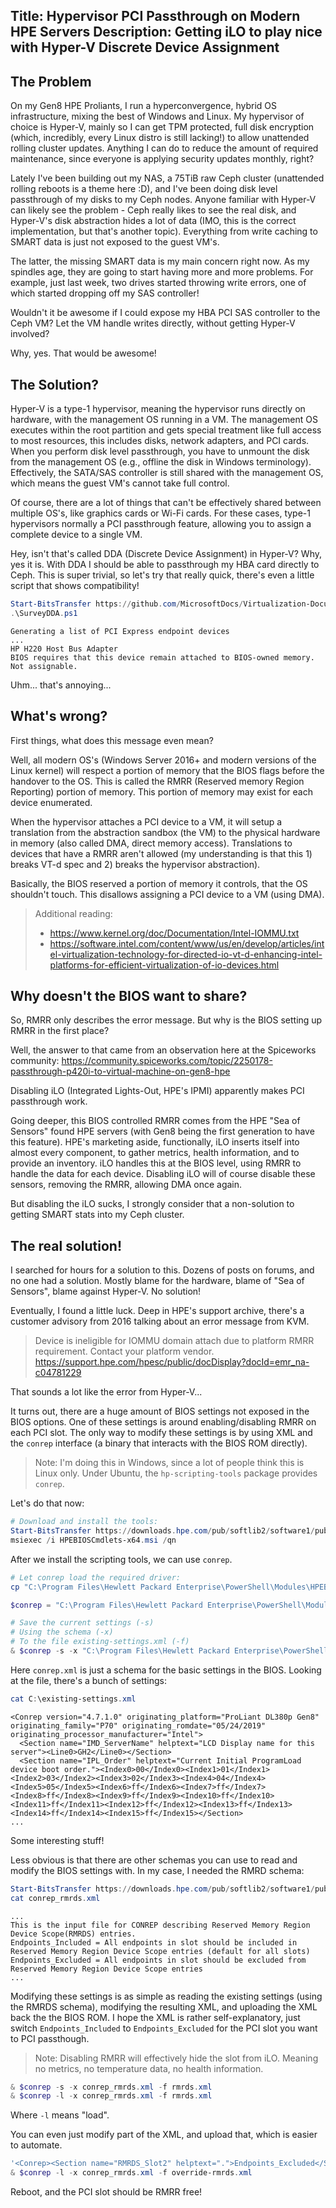 Title: Hypervisor PCI Passthrough on Modern HPE Servers
Description: Getting iLO to play nice with Hyper-V Discrete Device Assignment
---

## The Problem

On my Gen8 HPE Proliants, I run a hyperconvergence, hybrid OS infrastructure, mixing the best of Windows and Linux. My hypervisor of choice is Hyper-V, mainly so I can get TPM protected, full disk encryption (which, incredibly, every Linux distro is still lacking!) to allow unattended rolling cluster updates. Anything I can do to reduce the amount of required maintenance, since everyone is applying security updates monthly, right?

Lately I've been building out my NAS, a 75TiB raw Ceph cluster (unattended rolling reboots is a theme here :D), and I've been doing disk level passthrough of my disks to my Ceph nodes. Anyone familiar with Hyper-V can likely see the problem - Ceph really likes to see the real disk, and Hyper-V's disk abstraction hides a lot of data (IMO, this is the correct implementation, but that's another topic). Everything from write caching to SMART data is just not exposed to the guest VM's. 

The latter, the missing SMART data is my main concern right now. As my spindles age, they are going to start having more and more problems. For example, just last week, two drives started throwing write errors, one of which started dropping off my SAS controller!

Wouldn't it be awesome if I could expose my HBA PCI SAS controller to the Ceph VM? Let the VM handle writes directly, without getting Hyper-V involved? 

Why, yes. That would be awesome!

## The Solution?

Hyper-V is a type-1 hypervisor, meaning the hypervisor runs directly on hardware, with the management OS running in a VM. The management OS executes within the root partition and gets special treatment like full access to most resources, this includes disks, network adapters, and PCI cards. When you perform disk level passthrough, you have to unmount the disk from the management OS (e.g., offline the disk in Windows terminology). Effectively, the SATA/SAS controller is still shared with the management OS, which means the guest VM's cannot take full control.

Of course, there are a lot of things that can't be effectively shared between multiple OS's, like graphics cards or Wi-Fi cards. For these cases, type-1 hypervisors normally a PCI passthrough feature, allowing you to assign a complete device to a single VM.

Hey, isn't that's called DDA (Discrete Device Assignment) in Hyper-V? Why, yes it is. With DDA I should be able to passthrough my HBA card directly to Ceph. This is super trivial, so let's try that really quick, there's even a little script that shows compatibility!

```powershell
Start-BitsTransfer https://github.com/MicrosoftDocs/Virtualization-Documentation/raw/live/hyperv-tools/DiscreteDeviceAssignment/SurveyDDA.ps1 SurveyDDA.ps1
.\SurveyDDA.ps1
```
```output
Generating a list of PCI Express endpoint devices
...
HP H220 Host Bus Adapter
BIOS requires that this device remain attached to BIOS-owned memory.  Not assignable.
```

Uhm... that's annoying...

## What's wrong?

First things, what does this message even mean?

Well, all modern OS's (Windows Server 2016+ and modern versions of the Linux kernel) will respect a portion of memory that the BIOS flags before the handover to the OS. This is called the RMRR (Reserved memory Region Reporting) portion of memory. This portion of memory may exist for each device enumerated.

When the hypervisor attaches a PCI device to a VM, it will setup a translation from the abstraction sandbox (the VM) to the physical hardware in memory (also called DMA, direct memory access). Translations to devices that have a RMRR aren't allowed (my understanding is that this 1) breaks VT-d spec and 2) breaks the hypervisor abstraction).

Basically, the BIOS reserved a portion of memory it controls, that the OS shouldn't touch. This disallows assigning a PCI device to a VM (using DMA).

> Additional reading:
> - https://www.kernel.org/doc/Documentation/Intel-IOMMU.txt
> - https://software.intel.com/content/www/us/en/develop/articles/intel-virtualization-technology-for-directed-io-vt-d-enhancing-intel-platforms-for-efficient-virtualization-of-io-devices.html

## Why doesn't the BIOS want to share?

So, RMRR only describes the error message. But why is the BIOS setting up RMRR in the first place?

Well, the answer to that came from an observation here at the Spiceworks community:  https://community.spiceworks.com/topic/2250178-passthrough-p420i-to-virtual-machine-on-gen8-hpe  

Disabling iLO (Integrated Lights-Out, HPE's IPMI) apparently makes PCI passthrough work.

Going deeper, this BIOS controlled RMRR comes from the HPE "Sea of Sensors" found HPE servers (with Gen8 being the first generation to have this feature). HPE's marketing aside, functionally, iLO inserts itself into almost every component, to gather metrics, health information, and to provide an inventory. iLO handles this at the BIOS level, using RMRR to handle the data for each device. Disabling iLO will of course disable these sensors, removing the RMRR, allowing DMA once again.

But disabling the iLO sucks, I strongly consider that a non-solution to getting SMART stats into my Ceph cluster.

## The real solution!

I searched for hours for a solution to this. Dozens of posts on forums, and no one had a solution. Mostly blame for the hardware, blame of "Sea of Sensors", blame against Hyper-V. No solution!

 Eventually, I found a little luck. Deep in HPE's support archive, there's a customer advisory from 2016 talking about an error message from KVM.

> Device is ineligible for IOMMU domain attach due to platform RMRR requirement. Contact your platform vendor.
> https://support.hpe.com/hpesc/public/docDisplay?docId=emr_na-c04781229

That sounds a lot like the error from Hyper-V...

It turns out, there are a huge amount of BIOS settings not exposed in the BIOS options. One of these settings is around enabling/disabling RMRR on each PCI slot. The only way to modify these settings is by using XML and the `conrep` interface (a binary that interacts with the BIOS ROM directly).

> Note: I'm doing this in Windows, since a lot of people think this is Linux only.
> Under Ubuntu, the `hp-scripting-tools` package provides `conrep`.

Let's do that now:

```powershell
# Download and install the tools:
Start-BitsTransfer https://downloads.hpe.com/pub/softlib2/software1/pubsw-windows/p230763598/v138934/HPEBIOSCmdlets-x64.msi HPEBIOSCmdlets-x64.msi
msiexec /i HPEBIOSCmdlets-x64.msi /qn
```

After we install the scripting tools, we can use `conrep`.

```powershell
# Let conrep load the required driver:
cp "C:\Program Files\Hewlett Packard Enterprise\PowerShell\Modules\HPEBIOSCmdlets\Tools\ConfigurationData\winpe50\hpsstkio\hpsstkio.sys" "C:\Windows\System32\drivers\hpsstkio.sys"

$conrep = "C:\Program Files\Hewlett Packard Enterprise\PowerShell\Modules\HPEBIOSCmdlets\Tools\ConfigurationData\conrep.exe"

# Save the current settings (-s)
# Using the schema (-x)
# To the file existing-settings.xml (-f)
& $conrep -s -x "C:\Program Files\Hewlett Packard Enterprise\PowerShell\Modules\HPEBIOSCmdlets\Tools\ConfigurationData\conrep.xml" -f C:\existing-settings.xml
```

Here `conrep.xml` is just a schema for the basic settings in the BIOS. Looking at the file, there's a bunch of settings:

```powershell
cat C:\existing-settings.xml
```
```output
<Conrep version="4.7.1.0" originating_platform="ProLiant DL380p Gen8" originating_family="P70" originating_romdate="05/24/2019" originating_processor_manufacturer="Intel">
  <Section name="IMD_ServerName" helptext="LCD Display name for this server"><Line0>GH2</Line0></Section>
  <Section name="IPL_Order" helptext="Current Initial ProgramLoad device boot order."><Index0>00</Index0><Index1>01</Index1><Index2>03</Index2><Index3>02</Index3><Index4>04</Index4><Index5>05</Index5><Index6>ff</Index6><Index7>ff</Index7><Index8>ff</Index8><Index9>ff</Index9><Index10>ff</Index10><Index11>ff</Index11><Index12>ff</Index12><Index13>ff</Index13><Index14>ff</Index14><Index15>ff</Index15></Section>
...
```

Some interesting stuff!

Less obvious is that there are other schemas you can use to read and modify the BIOS settings with. In my case, I needed the RMRD schema:

```powershell
Start-BitsTransfer https://downloads.hpe.com/pub/softlib2/software1/pubsw-linux/p1472592088/v95853/conrep_rmrds.xml conrep_rmrds.xml
cat conrep_rmrds.xml
```
```output
...
This is the input file for CONREP describing Reserved Memory Region Device Scope(RMRDS) entries.
Endpoints_Included = All endpoints in slot should be included in Reserved Memory Region Device Scope entries (default for all slots)
Endpoints_Excluded = All endpoints in slot should be excluded from Reserved Memory Region Device Scope entries
...
```

Modifying these settings is as simple as reading the existing settings (using the RMRDS schema), modifying the resulting XML, and uploading the XML back the the BIOS ROM. I hope the XML is rather self-explanatory, just switch `Endpoints_Included` to `Endpoints_Excluded` for the PCI slot you want to PCI passthough.

> Note: Disabling RMRR will effectively hide the slot from iLO. Meaning no metrics, no temperature data, no health information.

```powershell
& $conrep -s -x conrep_rmrds.xml -f rmrds.xml
& $conrep -l -x conrep_rmrds.xml -f rmrds.xml
```
Where `-l` means "load".

You can even just modify part of the XML, and upload that, which is easier to automate.

```powershell
'<Conrep><Section name="RMRDS_Slot2" helptext=".">Endpoints_Excluded</Section></Conrep>' | Out-File override-rmrds.xml
& $conrep -l -x conrep_rmrds.xml -f override-rmrds.xml
```

Reboot, and the PCI slot should be RMRR free!